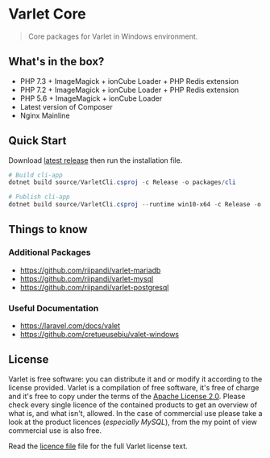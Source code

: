 # Varlet Core

> Core packages for Varlet in Windows environment.

## What's in the box?

- PHP 7.3 + ImageMagick + ionCube Loader + PHP Redis extension
- PHP 7.2 + ImageMagick + ionCube Loader + PHP Redis extension
- PHP 5.6 + ImageMagick + ionCube Loader
- Latest version of Composer
- Nginx Mainline

## Quick Start

Download [latest release](https://github.com/riipandi/varlet-core/releases) then run the installation file.

```ps1
# Build cli-app
dotnet build source/VarletCli.csproj -c Release -o packages/cli

# Publish cli-app
dotnet build source/VarletCli.csproj --runtime win10-x64 -c Release -o packages/cli
```

## Things to know

### Additional Packages

- <https://github.com/riipandi/varlet-mariadb>
- <https://github.com/riipandi/varlet-mysql>
- <https://github.com/riipandi/varlet-postgresql>
<!-- - <https://github.com/riipandi/varlet-mongodb> -->
<!-- - <https://github.com/riipandi/varlet-redis> -->

### Useful Documentation

- <https://laravel.com/docs/valet>
- <https://github.com/cretueusebiu/valet-windows>

## License

Varlet is free software: you can distribute it and or modify it according to the license provided.
Varlet is a compilation of free software, it's free of charge and it's free to copy under the terms
of the [Apache License 2.0](https://choosealicense.com/licenses/apache-2.0/). Please check every
single licence of the contained products to get an overview of what is, and what isn't, allowed.
In the case of commercial use please take a look at the product licences (_especially MySQL_),
from the my point of view commercial use is also free.

Read the [licence file](./license.txt) file for the full Varlet license text.
